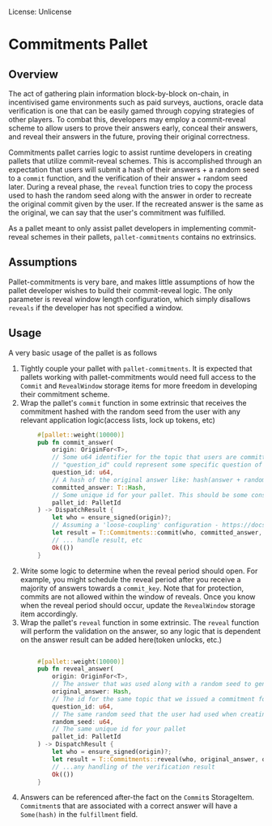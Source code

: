 License: Unlicense

# Commitments Pallet

## Overview
The act of gathering plain information block-by-block on-chain, in incentivised game environments such as paid surveys, auctions, oracle data verification is one that can be easily gamed through copying strategies of other players. To combat this, developers may employ a commit-reveal scheme to allow users to prove their answers early, conceal their answers, and reveal their answers in the future, proving their original correctness.

Commitments pallet carries logic to assist runtime developers in creating pallets that utilize commit-reveal schemes. This is accomplished through an expectation that users will submit a hash of their answers + a random seed to a `commit` function, and the verification of their answer + random seed later. During a reveal phase, the `reveal` function tries to copy the process used to hash the random seed along with the answer in order to recreate the original commit given by the user. If the recreated answer is the same as the original, we can say that the user's commitment was fulfilled.

As a pallet meant to only assist pallet developers in implementing commit-reveal schemes in their pallets, `pallet-commitments` contains no extrinsics.

## Assumptions
Pallet-commitments is very bare, and makes little assumptions of how the pallet developer wishes to build their commit-reveal logic. The only parameter is reveal window length configuration, which simply disallows `reveals` if the developer has not specified a window.

## Usage
A very basic usage of the pallet is as follows

1. Tightly couple your pallet with `pallet-commitments`. It is expected that pallets working with pallet-commitments would need full access to the `Commit` and `RevealWindow` storage items for more freedom in developing their commitment scheme.
2. Wrap the pallet's `commit` function in some extrinsic that receives the commitment hashed with the random seed from the user with any relevant application logic(access lists, lock up tokens, etc)
```rust
		#[pallet::weight(10000)]
		pub fn commit_answer(
			origin: OriginFor<T>,
            // Some u64 identifier for the topic that users are committing/revealing answers toward/
            // "question_id" could represent some specific question of a survey game, for example
			question_id: u64,
            // A hash of the original answer like: hash(answer + random_seed) (using rand OSRNG)
            committed_answer: T::Hash,
            // Some unique id for your pallet. This should be some constant value
            pallet_id: PalletId
		) -> DispatchResult {
			let who = ensure_signed(origin)?;
            // Assuming a 'loose-coupling' configuration - https://docs.substrate.io/how-to-guides/v3/pallet-design/loose-coupling/
            let result = T::Commitments::commit(who, committed_answer, question_id);
            // ... handle result, etc
            Ok(())
        }
```
2. Write some logic to determine when the reveal period should open. For example, you might schedule the reveal period after you receive a majority of answers towards a `commit_key`. Note that for protection, commits are not allowed within the window of reveals. Once you know when the reveal period should occur, update the `RevealWindow` storage item accordingly.
3. Wrap the pallet's `reveal` function in some extrinsic. The `reveal` function will perform the validation on the answer, so any logic that is dependent on the answer result can be added here(token unlocks, etc.)

```rust

		#[pallet::weight(10000)]
		pub fn reveal_answer(
			origin: OriginFor<T>,
            // The answer that was used along with a random seed to generate the commit hash
			original_answer: Hash,
            // The id for the same topic that we issued a commitment for before
			question_id: u64,
            // The same random seed that the user had used when creating the hash for their commit hash
			random_seed: u64,
            // The same unique id for your pallet
            pallet_id: PalletId
		) -> DispatchResult {
			let who = ensure_signed(origin)?;
            let result = T::Commitments::reveal(who, original_answer, question_id, random_seed);
            // ...any handling of the verification result
            Ok(())
        }
```
4. Answers can be referenced after-the fact on the `Commit`s StorageItem. `Commitment`s that are associated with a correct answer will have a `Some(hash)` in the `fulfillment` field.

